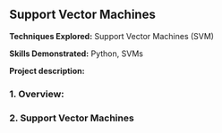 ## Support Vector Machines

**Techniques Explored:** Support Vector Machines (SVM)

**Skills Demonstrated:** Python, SVMs

**Project description:**  

### 1. Overview:

### 2. Support Vector Machines
